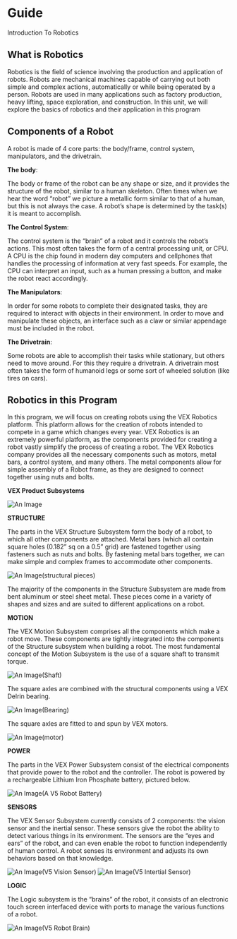 # Guide
Introduction To Robotics
## What is Robotics
Robotics is the field of science involving the production and application of robots. Robots are mechanical machines capable of carrying out both simple and complex actions, automatically or while being operated by a person. Robots are used in many applications such as factory production, heavy lifting, space exploration, and construction. In this unit, we will explore the basics of robotics and their application in this program
## Components of a Robot
A robot is made of 4 core parts: the body/frame, control system, manipulators, and the drivetrain. 

**The body**: 

The body or frame of the robot can be any shape or size, and it provides the structure of the robot, similar to a human skeleton. Often times when we hear the word “robot” we picture a metallic form similar to that of a human, but this is not always the case. A robot’s shape is determined by the task(s) it is meant to accomplish. 

**The Control System**: 

The control system is the “brain” of a robot and it controls the robot’s actions. This most often takes the form of a central processing unit, or CPU. A CPU is the chip found in modern day computers and cellphones that handles the processing of information at very fast speeds. For example, the CPU can interpret an input, such as a human pressing a button, and make the robot react accordingly. 

**The Manipulators**: 

In order for some robots to complete their designated tasks, they are required to interact with objects in their environment. In order to move and manipulate these objects, an interface such as a claw or similar appendage must be included in the robot. 

**The Drivetrain**: 

Some robots are able to accomplish their tasks while stationary, but others need to move around. For this they require a drivetrain. A drivetrain most often takes the form of humanoid legs or some sort of wheeled solution (like tires on cars). 

## Robotics in this Program 

In this program, we will focus on creating robots using the VEX Robotics platform. This platform allows for the creation of robots intended to compete in a game which changes every year. VEX Robotics is an extremely powerful platform, as the components provided for creating a robot vastly simplify the process of creating a robot. The VEX Robotics company provides all the necessary components such as motors, metal bars, a control system, and many others. The metal components allow for simple assembly of a Robot frame, as they are designed to connect together using nuts and bolts. 

**VEX Product Subsystems** 

![An Image](./vex.png)

**STRUCTURE**

The parts in the VEX Structure Subsystem form the body of a robot, to which all other components are attached. Metal bars (which all contain square holes (0.182” sq on a 0.5” grid) are fastened together using fasteners such as nuts and bolts. By fastening metal bars together, we can make simple and complex frames to accommodate other components. 

![An Image](./struct.png)(structural pieces)

The majority of the components in the Structure Subsystem are made from bent aluminum or steel sheet metal. These pieces come in a variety of shapes and sizes and are suited to different applications on a robot.  

**MOTION**

The VEX Motion Subsystem comprises all the components which make a robot move. These components are tightly integrated into the components of the Structure subsystem when building a robot. The most fundamental concept of the Motion Subsystem is the use of a square shaft to transmit torque.  

![An Image](./shaft.png)(Shaft)

The square axles are combined with the structural components using a VEX Delrin bearing. 

![An Image](./bearing.png)(Bearing)

The square axles are fitted to and spun by VEX motors. 

![An Image](./motor.jpeg)(motor)

**POWER**  

The parts in the VEX Power Subsystem consist of the electrical components that provide power to the robot and the controller. The robot is powered by a rechargeable Lithium Iron Phosphate battery, pictured below.  

![An Image](./battery.png)(A V5 Robot Battery)

**SENSORS**

The VEX Sensor Subsystem currently consists of 2 components: the vision sensor and the inertial sensor. These sensors give the robot the ability to detect various things in its environment. The sensors are the “eyes and ears” of the robot, and can even enable the robot to function independently of human control. A robot senses its environment and adjusts its own behaviors based on that knowledge.

![An Image](./vision.png)(V5 Vision Sensor) ![An Image](./intertial.png)(V5 Intertial Sensor)

**LOGIC**

The Logic subsystem is the “brains” of the robot, it consists of an electronic touch screen interfaced device with ports to manage the various functions of a robot. 

![An Image](./brain.png)(V5 Robot Brain)